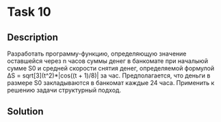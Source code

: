 # Task 10

## Description

Разработать программу-функцию, определяющую значение оставшейся через n часов суммы денег в банкомате при началыюй сумме S0 и средней скорости снятия денег, определяемой формулой ΔS = sqrt\[3\]\(t^2\)*|cos((t + 1)/8)| за час. Предполагается, что деньги в размере S0 закладываются в банкомат каждые 24 часа. Применить к решению задачи структурный подход.

## Solution

```C++

```